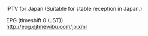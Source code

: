 IPTV for Japan
(Suitable for stable reception in Japan.)


EPG (timeshift 0 (JST))   
http://epg.djtmewibu.com/jp.xml     

